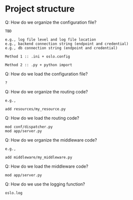 # Project structure

Q: How do we organize the configuration file?

```
TBD

e.g., log file level and log file location
e.g., backend connection string (endpoint and credential)
e.g., db connection string (endpoint and credential)

Method 1 :: .ini + oslo.config

Method 2 :: .py + python import

```

Q: How do we load the configuration file?

```
?
```

Q: How do we organize the routing code?

```
e.g.,

add resources/my_resource.py
```

Q: How do we load the routing code?

```
mod conf/dispatcher.py
mod app/server.py
```

Q: How do we organize the middleware code?

```
e.g.,

add middleware/my_middleware.py
```

Q: How do we load the middleware code?

```
mod app/server.py
```

Q: How do we use the logging function?

```
oslo.log
```